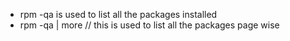 * rpm -qa is used to list all the packages installed
* rpm -qa | more   // this is used to list all the packages page wise
